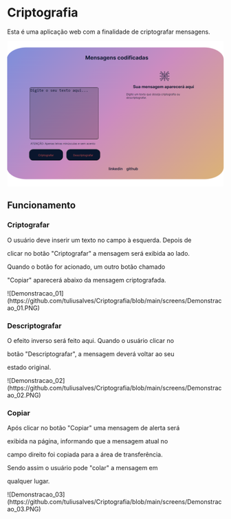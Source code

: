 # Criptografia

<p>Esta é uma aplicação web com a finalidade de criptografar mensagens. </p>

![menu](https://github.com/tuliusalves/Criptografia/blob/main/screens/Capturar.PNG)
## Funcionamento
### Criptografar
<p>O usuário deve inserir um texto no campo à esquerda. Depois de  </p>
<p>clicar no botão "Criptografar" a mensagem será exibida ao lado.</p>
<p>Quando o botão for acionado, um outro botão chamado  </p>
<p>"Copiar" aparecerá abaixo da mensagem criptografada.  </p>
![Demonstracao_01](https://github.com/tuliusalves/Criptografia/blob/main/screens/Demonstracao_01.PNG)

### Descriptografar
<p>O efeito inverso será feito aqui. Quando o usuário clicar no </p>
<p>botão "Descriptografar", a mensagem deverá voltar ao seu</p>
<p>estado original.</p>
![Demonstracao_02](https://github.com/tuliusalves/Criptografia/blob/main/screens/Demonstracao_02.PNG)

### Copiar
<p>Após clicar no botão "Copiar" uma mensagem de alerta será  </p>
<p>exibida na página, informando que a mensagem atual no </p>
<p>campo direito foi copiada para a área de transferência.</p>
<p>Sendo assim o usuário pode "colar" a mensagem em </p>
<p>qualquer lugar.</p>
![Demonstracao_03](https://github.com/tuliusalves/Criptografia/blob/main/screens/Demonstracao_03.PNG)